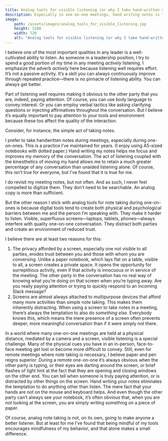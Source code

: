 ```yaml
---
title: Analog tools for visible listening (or why I take hand-written meeting notes)
description: Especially in one-on-one meetings, hand writing notes is the way to go.
image:
    path: /assets/images/analog_tools_for_visible_listening.jpg
    height: 1280
    width: 720
    alt: "Analog tools for visible listening (or why I take hand-written meeting notes)."
---
```


I believe one of the most important qualities in any leader is a well-cultivated ability to listen. As someone in a leadership position, I try to spend a good portion of my time in any meeting *actively* listening. I emphasize the adverb *actively* here because listening well requires effort. It’s not a passive activity. It’s a skill you can always continuously improve through repeated practice—there is no pinnacle of listening ability. You can always get better.

Part of listening well requires making it obvious to the other party that you are, indeed, paying attention. Of course, you can use body language to convey interest. Or you can employ verbal tactics like asking clarifying questions or injecting affirmatives throughout the conversation. But I believe it’s equally important to pay attention to your tools and environment because these too affect the quality of the interaction.

Consider, for instance, the simple act of taking notes.

I prefer to take handwritten notes during meetings, especially during one-on-ones. This is a practice I’ve maintained for years. (I enjoy using A5-sized notebooks with dotted paper.) Hand writing my notes helps me focus and improves my memory of the conversation. The act of listening coupled with the kinesthetics of moving my hand allows me to retain a much greater percentage of any conversation than unaided listening alone. Of course, this isn’t true for everyone, but I've found that it is true for me.

I do revisit my meeting notes, but not often. And as such, I never feel compelled to digitize them. They don’t need to be searchable. An analog copy is more than sufficient.

But the other reason I stick with analog tools for note taking during one-on-ones is because digital tools tend to create both physical and psychological barriers between me and the person I’m speaking with. They make it harder to listen. Visible, superfluous screens—laptops, tablets, phones—always interfere with quality one-on-one conversation. They distract both parties and create an environment of reduced trust. 

I believe there are at least two reasons for this:

1. The privacy afforded by a screen, especially one not visible to all parties, erodes trust between you and those with whom you are conversing. Unlike a paper notebook, which lays flat on a table, visible to all, a screen creates a private space. It opens the opportunity for surreptitious activity, even if that activity is innocuous or in service of the meeting. The other party in the conversation has no real way of knowing what you’re doing on that screen when you’re typing away. Are you really paying attention or trying to quickly respond to an incoming Slack message?
2. Screens are almost always attached to multipurpose devices that afford many more activities than simple note taking. This makes them inherently distracting. When using a screen to take notes in a meeting, there’s always the temptation to also do *something else*. Everybody knows this, which means the mere presence of a screen often prevents deeper, more meaningful conversation than if it were simply not there.

In a world where many one-on-one meetings are held at a physical distance, mediated by a camera and a screen, visible listening is a special challenge. Many of the physical cues you have in an in-person, face-to-face meeting get lost or become more difficult to convey. Still, even for remote meetings where note taking is necessary, I believe paper and pen reigns superior. During a remote one-on-one it’s always obvious when the other party is typing, or their eyes are darting around the screen, or brief flashes of light hint at the fact that they are opening and closing windows on the other end. You can tell when someone is truly paying attention, or is distracted by other things on the screen. Hand writing your notes eliminates the temptation to do anything other than listen. The mere fact that your hands are not on the mouse and keyboard helps. And even though the other party can’t always see your notebook, it’s often obvious that, when you are not looking at the screen, you are simply writing something on a piece of paper.

Of course, analog note taking is not, on its own, going to make anyone a better listener. But at least for me I’ve found that being mindful of my tools encourages mindfulness of my behavior, and that alone makes a small difference.